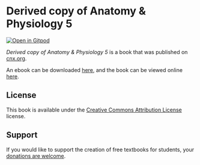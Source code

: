 # Derived copy of Anatomy & Physiology 5

[![Open in Gitpod](https://gitpod.io/button/open-in-gitpod.svg)](https://gitpod.io/from-referrer/)

_Derived copy of Anatomy & Physiology 5_ is a book that was published on [cnx.org](https://cnx.org/).

An ebook can be downloaded [here](https://github.com/cnx-user-books/cnxbook-derived-copy-of-anatomy-physiology-5/releases/latest), and the book can be viewed online [here](https://github.com/cnx-user-books/cnxbook-derived-copy-of-anatomy-physiology-5/releases/latest).

## License
This book is available under the [Creative Commons Attribution License](./LICENSE) license.

## Support
If you would like to support the creation of free textbooks for students, your [donations are welcome](https://riceconnect.rice.edu/donation/support-openstax-banner).
